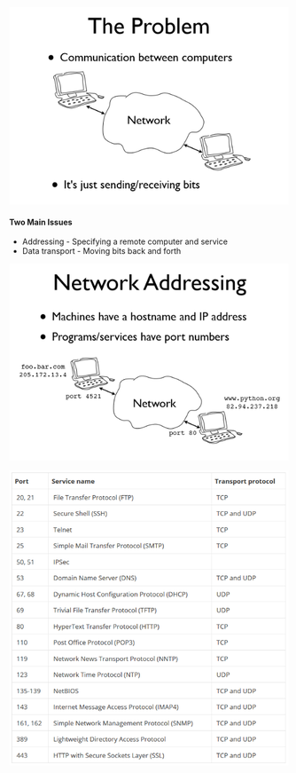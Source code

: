![](/assets/1.PNG)

#### Two Main Issues

* Addressing - Specifying a remote computer and service 
* Data transport - Moving bits back and forth

![](/assets/2.PNG)



![](/assets/ports.PNG)

